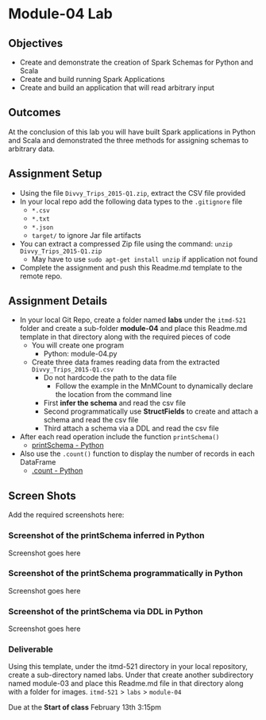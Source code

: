 # Module-04 Lab

## Objectives

* Create and demonstrate the creation of Spark Schemas for Python and Scala
* Create and build running Spark Applications
* Create and build an application that will read arbitrary input

## Outcomes

At the conclusion of this lab you will have built Spark applications in Python and Scala and demonstrated the three methods for assigning schemas to arbitrary data.

## Assignment Setup

- Using the file `Divvy_Trips_2015-Q1.zip`, extract the CSV file provided
- In your local repo add the following data types to the `.gitignore` file
  - `*.csv`
  - `*.txt`
  - `*.json`
  - `target/` to ignore Jar file artifacts
- You can extract a compressed Zip file using the command: `unzip Divvy_Trips_2015-Q1.zip`
  - May have to use `sudo apt-get install unzip` if application not found
- Complete the assignment and push this Readme.md template to the remote repo.

## Assignment Details

- In your local Git Repo, create a folder named **labs** under the `itmd-521` folder and create a sub-folder **module-04** and place this Readme.md template in that directory along with the required pieces of code
  - You will create one program
    - Python: module-04.py
  - Create three data frames reading data from the extracted `Divvy_Trips_2015-Q1.csv` 
    - Do not hardcode the path to the data file
      - Follow the example in the MnMCount to dynamically declare the location from the command line
    - First **infer the schema** and read the csv file
    - Second programmatically use **StructFields** to create and attach a schema and read the csv file
    - Third attach a schema via a DDL and read the csv file
- After each read operation include the function `printSchema()`
  - [printSchema - Python](https://spark.apache.org/docs/latest/api/python/reference/pyspark.sql/api/pyspark.sql.DataFrame.printSchema.html?highlight=printschema "pyspark printschema web page")
- Also use the `.count()` function to display the number of records in each DataFrame
  - [.count - Python](https://spark.apache.org/docs/latest/api/python/reference/pyspark.sql/api/pyspark.sql.functions.count.html?highlight=count#pyspark.sql.functions.count "webpage to Scala API")

## Screen Shots

Add the required screenshots here:

### Screenshot of the printSchema inferred in Python

Screenshot goes here

### Screenshot of the printSchema programmatically in Python

Screenshot goes here

### Screenshot of the printSchema via DDL in Python

Screenshot goes here

### Deliverable

Using this template, under the itmd-521 directory in your local repository, create a sub-directory named labs. Under that create another subdirectory named module-03 and place this Readme.md file in that directory along with a folder for images. `itmd-521` > `labs` > `module-04`

Due at the **Start of class** February 13th 3:15pm
